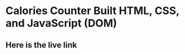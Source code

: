 # Calories Counter Built HTML, CSS, and JavaScript (DOM)

## Here is the live link

[visit]: (superb-klepon-71a2e7.netlify.app/)
